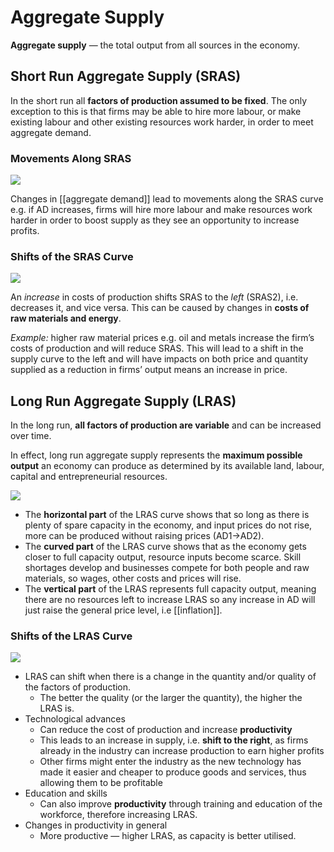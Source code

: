 # Aggregate Supply
**Aggregate supply** — the total output from all sources in the economy.

## Short Run Aggregate Supply (SRAS)
In the short run all **factors of production assumed to be fixed**. The only exception to this is that firms may be able to hire more labour, or make existing labour and other existing resources work harder, in order to meet aggregate demand.

### Movements Along SRAS
![](sras_along.png) 

Changes in [[aggregate demand]] lead to movements along the SRAS curve e.g. if AD increases, firms will hire more labour and make resources work harder in order to boost supply as they see an opportunity to increase profits.

### Shifts of the SRAS Curve
![](sras_shifts.png) 

An *increase* in costs of production shifts SRAS to the *left* (SRAS2), i.e. decreases it, and vice versa. This can be caused by changes in **costs of raw materials and energy**.

*Example:* higher raw material prices e.g. oil and metals increase the firm’s costs of production and will reduce SRAS. This will lead to a shift in the supply curve to the left and will have impacts on both price and quantity supplied as a reduction in firms’ output means an increase in price.

## Long Run Aggregate Supply (LRAS)
In the long run, **all factors of production are variable** and can be increased over time.

In effect, long run aggregate supply represents the **maximum possible output** an economy can produce as determined by its available land, labour, capital and entrepreneurial resources.

![](as_capacity.jpg) 

- The **horizontal part** of the LRAS curve shows that so long as there is plenty of spare capacity in the economy, and input prices do not rise, more can be produced without raising prices (AD1→AD2).
- The **curved part** of the LRAS curve shows that as the economy gets closer to full capacity output, resource inputs become scarce. Skill shortages develop and businesses compete for  both people and raw materials, so wages, other costs and prices will rise.
- The **vertical part** of the LRAS represents full capacity output, meaning there are no resources left to increase LRAS so any increase in AD will just raise the general price level, i.e [[inflation]].

### Shifts of the LRAS Curve
![](as_shift.jpg) 

 - LRAS can shift when there is a change in the quantity and/or quality of the factors of production.
   - The better the quality (or the larger the quantity), the higher the LRAS is.
 - Technological advances
   - Can reduce the cost of production and increase **productivity**
   - This leads to an increase in supply, i.e. **shift to the right**, as firms already in the industry can increase production to earn higher profits 
   - Other firms might enter the industry as the new technology has made it easier and cheaper to produce goods and services, thus allowing them to be profitable
 - Education and skills
   - Can also improve **productivity** through training and education of the workforce, therefore increasing LRAS.
 - Changes in productivity in general
   - More productive — higher LRAS, as capacity is better utilised. 
